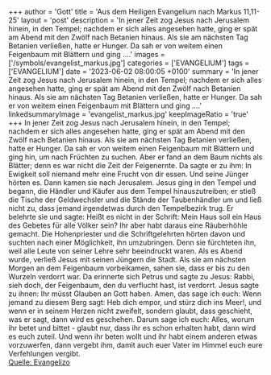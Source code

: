 +++
author = 'Gott'
title = 'Aus dem Heiligen Evangelium nach Markus 11,11-25'
layout = 'post'
description = 'In jener Zeit zog Jesus nach Jerusalem hinein, in den Tempel; nachdem er sich alles angesehen hatte, ging er spät am Abend mit den Zwölf nach Betanien hinaus. Als sie am nächsten Tag Betanien verließen, hatte er Hunger. Da sah er von weitem einen Feigenbaum mit Blättern und ging ....'
images = ['/symbols/evangelist_markus.jpg']
categories = ['EVANGELIUM']
tags = ['EVANGELIUM']
date = '2023-06-02 08:00:05 +0100'
summary = 'In jener Zeit zog Jesus nach Jerusalem hinein, in den Tempel; nachdem er sich alles angesehen hatte, ging er spät am Abend mit den Zwölf nach Betanien hinaus. Als sie am nächsten Tag Betanien verließen, hatte er Hunger. Da sah er von weitem einen Feigenbaum mit Blättern und ging ....'
linkedsummaryImage = 'evangelist_markus.jpg'
keepImageRatio = 'true'
+++
In jener Zeit zog Jesus nach Jerusalem hinein, in den Tempel; nachdem er sich alles angesehen hatte, ging er spät am Abend mit den Zwölf nach Betanien hinaus.
Als sie am nächsten Tag Betanien verließen, hatte er Hunger.
Da sah er von weitem einen Feigenbaum mit Blättern und ging hin, um nach Früchten zu suchen.<!--more--> Aber er fand an dem Baum nichts als Blätter; denn es war nicht die Zeit der Feigenernte.
Da sagte er zu ihm: In Ewigkeit soll niemand mehr eine Frucht von dir essen. Und seine Jünger hörten es.
Dann kamen sie nach Jerusalem. Jesus ging in den Tempel und begann, die Händler und Käufer aus dem Tempel hinauszutreiben; er stieß die Tische der Geldwechsler und die Stände der Taubenhändler um
und ließ nicht zu, dass jemand irgendetwas durch den Tempelbezirk trug.
Er belehrte sie und sagte: Heißt es nicht in der Schrift: Mein Haus soll ein Haus des Gebetes für alle Völker sein? Ihr aber habt daraus eine Räuberhöhle gemacht.
Die Hohenpriester und die Schriftgelehrten hörten davon und suchten nach einer Möglichkeit, ihn umzubringen. Denn sie fürchteten ihn, weil alle Leute von seiner Lehre sehr beeindruckt waren.
Als es Abend wurde, verließ Jesus mit seinen Jüngern die Stadt.
Als sie am nächsten Morgen an dem Feigenbaum vorbeikamen, sahen sie, dass er bis zu den Wurzeln verdorrt war.
Da erinnerte sich Petrus und sagte zu Jesus: Rabbi, sieh doch, der Feigenbaum, den du verflucht hast, ist verdorrt.
Jesus sagte zu ihnen: Ihr müsst Glauben an Gott haben.
Amen, das sage ich euch: Wenn jemand zu diesem Berg sagt: Heb dich empor, und stürz dich ins Meer!, und wenn er in seinem Herzen nicht zweifelt, sondern glaubt, dass geschieht, was er sagt, dann wird es geschehen.
Darum sage ich euch: Alles, worum ihr betet und bittet - glaubt nur, dass ihr es schon erhalten habt, dann wird es euch zuteil.
Und wenn ihr beten wollt und ihr habt einem anderen etwas vorzuwerfen, dann vergebt ihm, damit auch euer Vater im Himmel euch eure Verfehlungen vergibt.<br> [Quelle: Evangelizo](https://evangeliumtagfuertag.org/DE/gospel)